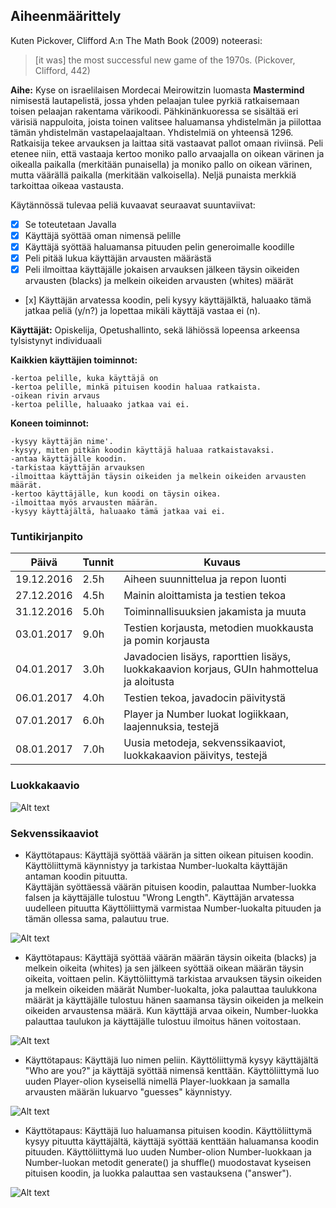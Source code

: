 ## Aiheenmäärittely

Kuten Pickover, Clifford A:n The Math Book (2009) noteerasi: 

> [it was] the most successful new game of the 1970s. (Pickover, Clifford, 442)

**Aihe:** Kyse on israelilaisen Mordecai Meirowitzin luomasta **Mastermind** nimisestä lautapelistä, jossa yhden pelaajan tulee pyrkiä ratkaisemaan toisen pelaajan rakentama värikoodi. Pähkinänkuoressa se sisältää eri värisiä nappuloita, joista toinen valitsee haluamansa yhdistelmän ja piilottaa tämän yhdistelmän vastapelaajaltaan. Yhdistelmiä on yhteensä 1296. Ratkaisija tekee arvauksen ja laittaa sitä vastaavat pallot omaan riviinsä. Peli etenee niin, että vastaaja kertoo moniko pallo arvaajalla on oikean värinen ja oikealla paikalla (merkitään punaisella) ja moniko pallo on oikean värinen, mutta väärällä paikalla (merkitään valkoisella). Neljä punaista merkkiä tarkoittaa oikeaa vastausta.

Käytännössä tulevaa peliä kuvaavat seuraavat suuntaviivat: 

- [x] Se toteutetaan Javalla
- [x] Käyttäjä syöttää oman nimensä pelille
- [x] Käyttäjä syöttää haluamansa pituuden pelin generoimalle koodille
- [x] Peli pitää lukua käyttäjän arvausten määrästä
- [x] Peli ilmoittaa käyttäjälle jokaisen arvauksen jälkeen täysin oikeiden arvausten (blacks) ja melkein oikeiden arvausten (whites) määrät
- [x] Käyttäjän arvatessa koodin, peli kysyy käyttäjälktä, haluaako tämä jatkaa peliä (y/n?) ja lopettaa mikäli käyttäjä vastaa ei (n).   

**Käyttäjät:** Opiskelija, Opetushallinto, sekä lähiössä lopeensa arkeensa tylsistynyt individuaali

**Kaikkien käyttäjien toiminnot:** 

	-kertoa pelille, kuka käyttäjä on
	-kertoa pelille, minkä pituisen koodin haluaa ratkaista. 
	-oikean rivin arvaus
	-kertoa pelille, haluaako jatkaa vai ei.

**Koneen toiminnot:**

	-kysyy käyttäjän nime'.
	-kysyy, miten pitkän koodin käyttäjä haluaa ratkaistavaksi.
	-antaa käyttäjälle koodin.
	-tarkistaa käyttäjän arvauksen 
	-ilmoittaa käyttäjän täysin oikeiden ja melkein oikeiden arvausten määrät.
	-kertoo käyttäjälle, kun koodi on täysin oikea.
	-ilmoittaa myös arvausten määrän.
	-kysyy käyttäjältä, haluaako tämä jatkaa vai ei.





### Tuntikirjanpito
Päivä | Tunnit | Kuvaus
--------------- | ----- | ------
19.12.2016 | 2.5h | Aiheen suunnittelua ja repon luonti
27.12.2016 | 4.5h | Mainin aloittamista ja testien tekoa
31.12.2016 | 5.0h | Toiminnallisuuksien jakamista ja muuta
03.01.2017 | 9.0h | Testien korjausta, metodien muokkausta ja pomin korjausta
04.01.2017 | 3.0h | Javadocien lisäys, raporttien lisäys, luokkakaavion korjaus, GUIn hahmottelua ja aloitusta
06.01.2017 | 4.0h | Testien tekoa, javadocin päivitystä
07.01.2017 | 6.0h | Player ja Number luokat logiikkaan, laajennuksia, testejä
08.01.2017 | 7.0h | Uusia metodeja, sekvenssikaaviot, luokkakaavion päivitys, testejä

### Luokkakaavio 

![Alt text](https://yuml.me/28952192)

### Sekvenssikaaviot

 - Käyttötapaus: Käyttäjä syöttää väärän ja sitten oikean pituisen koodin.  Käyttöliittymä käynnistyy ja tarkistaa Number-luokalta käyttäjän antaman koodin pituutta.  <br/>
Käyttäjän syöttäessä väärän pituisen koodin, palauttaa Number-luokka falsen ja käyttäjälle tulostuu "Wrong Length". Käyttäjän arvatessa uudelleen pituutta Käyttöliittymä varmistaa Number-luokalta pituuden ja tämän ollessa sama, palautuu true. 

![Alt text](SequenceDiagram667.png)

 - Käyttötapaus: Käyttäjä syöttää väärän määrän täysin oikeita (blacks) ja melkein oikeita (whites) ja sen jälkeen syöttää oikean määrän täysin oikeita, voittaen pelin. Käyttöliittymä tarkistaa arvauksen täysin oikeiden ja melkein oikeiden määrät Number-luokalta, joka palauttaa taulukkona määrät ja käyttäjälle tulostuu hänen saamansa täysin oikeiden ja melkein oikeiden arvaustensa määrä. Kun käyttäjä arvaa oikein, Number-luokka palauttaa taulukon ja käyttäjälle tulostuu ilmoitus hänen voitostaan.

![Alt text](SequenceDiagram668.png)

 - Käyttötapaus: Käyttäjä luo nimen peliin. Käyttöliittymä kysyy käyttäjältä "Who are you?" ja käyttäjä syöttää nimensä kenttään. Käyttöliittymä luo uuden Player-olion kyseisellä nimellä Player-luokkaan ja samalla arvausten määrän lukuarvo "guesses" käynnistyy.

![Alt text](SequenceDiagram669.png)

 - Käyttötapaus: Käyttäjä luo haluamansa pituisen koodin. Käyttöliittymä kysyy pituutta käyttäjältä, käyttäjä syöttää kenttään haluamansa koodin pituuden. Käyttöliittymä luo uuden Number-olion Number-luokkaan ja Number-luokan metodit generate() ja shuffle() muodostavat kyseisen pituisen koodin, ja luokka palauttaa sen vastauksena ("answer").

![Alt text](SequenceDiagram670.png)

